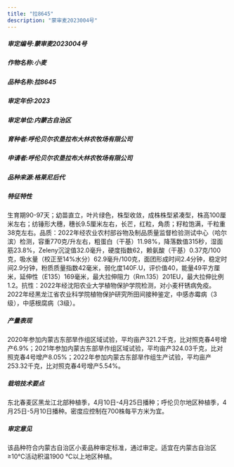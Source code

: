 ```yaml
---
title: "拉8645"
description: "蒙审麦2023004号"
---
```

##### 审定编号:蒙审麦2023004号

##### 作物名称:小麦

##### 品种名称:拉8645

##### 审定年份:2023

##### 审定单位:内蒙古自治区

##### 育种者:呼伦贝尔农垦拉布大林农牧场有限公司

##### 申请者:呼伦贝尔农垦拉布大林农牧场有限公司

##### 品种来源:格莱尼后代

##### 特征特性
生育期90-97天；幼苗直立，叶片绿色，株型收敛，成株株型紧凑型，株高100厘米左右；纺锤形大穗，穗长9.5厘米左右，长芒，红粒，角质；籽粒饱满，千粒重38克左右。品质：2022年经农业农村部谷物及制品质量监督检验测试中心（哈尔滨）检测，容重770克/升左右，粗蛋白（干基）11.98%，降落数值315秒，湿面筋23.8%，Zeleny沉淀值32.0毫升，硬度指数62，赖氨酸（干基）0.37克/100克，吸水量（校正至14%水分）62.9毫升/100克，面团形成时间2.4分钟，稳定时间2.9分钟，粉质质量指数42毫米，弱化度140F.U，评价值40，能量49平方厘米，延伸性（E135）169毫米，最大拉伸阻力（Rm.135）201EU，最大拉伸比例1.2。抗性：2022年经沈阳农业大学植物保护学院检测，对小麦秆锈病免疫。2022年经黑龙江省农业科学院植物保护研究所田间接种鉴定，中感赤霉病（3级），中感根腐病（3级）。

##### 产量表现
2020年参加内蒙古东部旱作组区域试验，平均亩产321.2千克，比对照克春4号增产6.9%；2021年参加内蒙古东部旱作组区域试验，平均亩产324.03千克，比对照克春4号增产8.05%；2022年参加内蒙古东部旱作组生产试验，平均亩产253.32千克，比对照克春4号增产5.54%。

##### 栽培技术要点
东北春麦区黑龙江北部种植季，4月10日-4月25日播种；呼伦贝尔地区种植季，4月25日-5月10日播种。密度应控制在700株每平方米为宜。

##### 审定意见
该品种符合内蒙古自治区小麦品种审定标准，通过审定。适宜在内蒙古自治区≥10℃活动积温1900 ℃以上地区种植。
